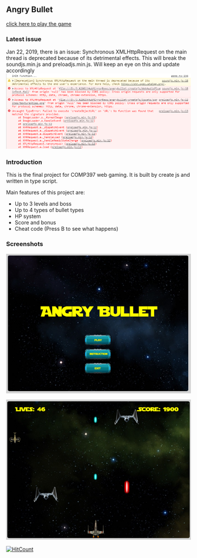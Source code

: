 ## Angry Bullet

[click here to play the game](https://ziqingqiu.github.io/angrybullet-createjs/)



### Latest issue
Jan 22, 2019, there is an issue:
Synchronous XMLHttpRequest on the main thread is deprecated because of its detrimental effects. This will break the soundjs.min.js and preloadjs.min.js. Will keep an eye on this and update accordingly
![console](/Screenshots/issues/xmlhttprequest.png)



### Introduction

This is the final project for COMP397 web gaming. It is built by create js and written in type script.

Main features of this project are:

* Up to 3 levels and boss
* Up to 4 types of bullet types
* HP system
* Score and bonus
* Cheat code (Press B to see what happens)

### Screenshots

![start](/Screenshots/start.png)

![level 1](/Screenshots/level1.png)

[![HitCount](http://hits.dwyl.io/ziqingqiu/angrybullet-createjs.svg)](http://hits.dwyl.io/ziqingqiu/angrybullet-createjs)
